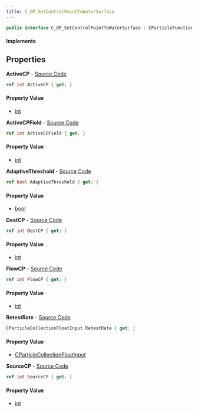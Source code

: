 ```yaml
---
title: C_OP_SetControlPointToWaterSurface
---
```


```csharp
public interface C_OP_SetControlPointToWaterSurface : CParticleFunctionPreEmission, CParticleFunctionOperator, CParticleFunction, ISchemaClass<CParticleFunction>, ISchemaClass<CParticleFunctionOperator>, ISchemaClass<CParticleFunctionPreEmission>, ISchemaClass<C_OP_SetControlPointToWaterSurface>, ISchemaField, ISchemaClass, INativeHandle
```

#### Implements

## Properties

**ActiveCP** - [Source Code](https://github.com/swiftly-solution/swiftlys2/blob/master/managed/src/SwiftlyS2.Generated/Schemas/Interfaces/C_OP_SetControlPointToWaterSurface.cs#L22)

```csharp
ref int ActiveCP { get; }
```

#### Property Value

- [int](https://learn.microsoft.com/dotnet/api/system.int32)

**ActiveCPField** - [Source Code](https://github.com/swiftly-solution/swiftlys2/blob/master/managed/src/SwiftlyS2.Generated/Schemas/Interfaces/C_OP_SetControlPointToWaterSurface.cs#L24)

```csharp
ref int ActiveCPField { get; }
```

#### Property Value

- [int](https://learn.microsoft.com/dotnet/api/system.int32)

**AdaptiveThreshold** - [Source Code](https://github.com/swiftly-solution/swiftlys2/blob/master/managed/src/SwiftlyS2.Generated/Schemas/Interfaces/C_OP_SetControlPointToWaterSurface.cs#L28)

```csharp
ref bool AdaptiveThreshold { get; }
```

#### Property Value

- [bool](https://learn.microsoft.com/dotnet/api/system.boolean)

**DestCP** - [Source Code](https://github.com/swiftly-solution/swiftlys2/blob/master/managed/src/SwiftlyS2.Generated/Schemas/Interfaces/C_OP_SetControlPointToWaterSurface.cs#L18)

```csharp
ref int DestCP { get; }
```

#### Property Value

- [int](https://learn.microsoft.com/dotnet/api/system.int32)

**FlowCP** - [Source Code](https://github.com/swiftly-solution/swiftlys2/blob/master/managed/src/SwiftlyS2.Generated/Schemas/Interfaces/C_OP_SetControlPointToWaterSurface.cs#L20)

```csharp
ref int FlowCP { get; }
```

#### Property Value

- [int](https://learn.microsoft.com/dotnet/api/system.int32)

**RetestRate** - [Source Code](https://github.com/swiftly-solution/swiftlys2/blob/master/managed/src/SwiftlyS2.Generated/Schemas/Interfaces/C_OP_SetControlPointToWaterSurface.cs#L26)

```csharp
CParticleCollectionFloatInput RetestRate { get; }
```

#### Property Value

- [CParticleCollectionFloatInput](/docs/api/shared/schemadefinitions/cparticlecollectionfloatinput)

**SourceCP** - [Source Code](https://github.com/swiftly-solution/swiftlys2/blob/master/managed/src/SwiftlyS2.Generated/Schemas/Interfaces/C_OP_SetControlPointToWaterSurface.cs#L16)

```csharp
ref int SourceCP { get; }
```

#### Property Value

- [int](https://learn.microsoft.com/dotnet/api/system.int32)

